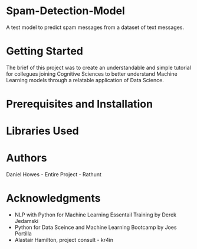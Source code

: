 # Spam-Detection-Model
A test model to predict spam messages from a dataset of text messages.

# Getting Started
The brief of this project was to create an understandable and simple tutorial for collegues joining Cognitive Sciences to better understand Machine Learning models through a relatable application of Data Science.

# Prerequisites and Installation
# Libraries Used 
# Authors
Daniel Howes - Entire Project - Rathunt 
# Acknowledgments 
* NLP with Python for Machine Learning Essentail Training by Derek Jedamski
* Python for Data Sceince and Machine Learning Bootcamp by Joes Portilla
* Alastair Hamilton, project consult - kr4in

